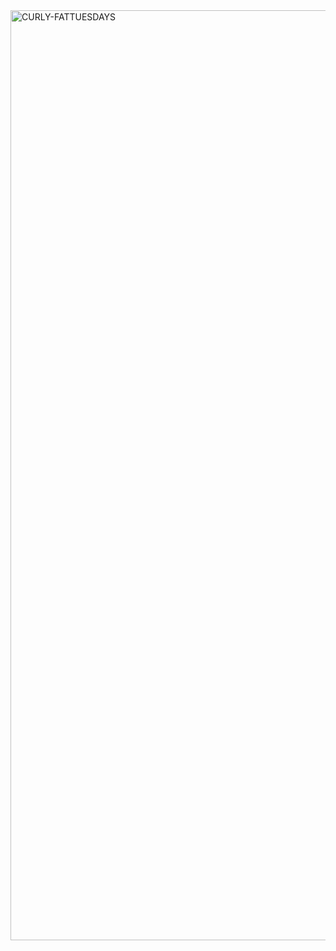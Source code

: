 <img width="1488" alt="CURLY-FATTUESDAYS" src="https://user-images.githubusercontent.com/85958762/122654900-6775e080-d11c-11eb-84d4-3f20c2cf8287.png">

